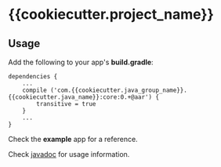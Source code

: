 # {{cookiecutter.project_name}}

## Usage

Add the following to your app's **build.gradle**:

    dependencies {
        ...
        compile ('com.{{cookiecutter.java_group_name}}.{{cookiecutter.java_name}}:core:0.+@aar') {
            transitive = true
        }
        ...
    }

Check the **example** app for a reference.

Check [javadoc](https://{{cookiecutter.java_group_name}}.github.io/{{cookiecutter.project_slug}}/)
for usage information.
